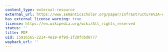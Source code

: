 ```yaml
---
content_type: external-resource
external_url: https://www.semanticscholar.org/paper/Infrastructure%3A-A-survey-of-recent-and-upcoming-Estache/3978e6b51786ad9f3da465278327387ac29ab7f8
has_external_license_warning: true
license: https://en.wikipedia.org/wiki/All_rights_reserved
status: ''
title: PDF
uid: 15916565-2214-4e19-8f9d-1f20fcbd0777
wayback_url: ''
---
```

